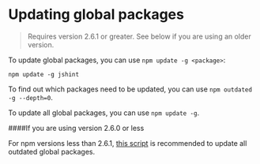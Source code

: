 <!--
title: 09 - Updating global packages
featured: true
-->

# Updating global packages
> Requires version 2.6.1 or greater. See below if you are using an older version.

To update global packages, you can use `npm update -g <package>`:

```
npm update -g jshint
```

To find out which packages need to be updated, you can use `npm outdated -g --depth=0`.

To update all global packages, you can use  `npm update -g`. 

####If you are using version 2.6.0 or less

For npm versions less than 2.6.1, [this script](https://gist.github.com/othiym23/4ac31155da23962afd0e) is recommended to update all outdated global packages.
